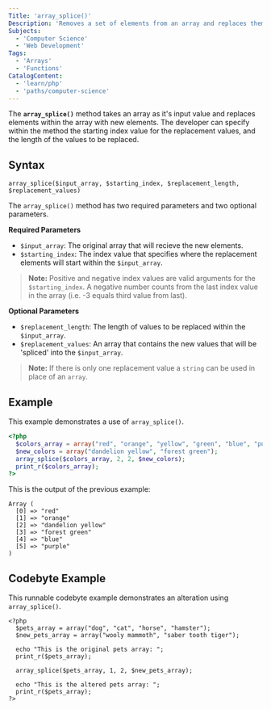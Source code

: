 ```yaml
---
Title: 'array_splice()'
Description: 'Removes a set of elements from an array and replaces them with a new set of elements.'
Subjects:
  - 'Computer Science'
  - 'Web Development'
Tags:
  - 'Arrays'
  - 'Functions'
CatalogContent:
  - 'learn/php'
  - 'paths/computer-science'
---
```


The **`array_splice()`** method takes an array as it's input value and replaces elements within the array with new elements. The developer can specify within the method the starting index value for the replacement values, and the length of the values to be replaced.

## Syntax

```pseudo
array_splice($input_array, $starting_index, $replacement_length, $replacement_values)
```

The `array_splice()` method has two required parameters and two optional parameters.

**Required Parameters**
  - `$input_array`: The original array that will recieve the new elements.
  - `$starting_index`: The index value that specifies where the replacement elements will start within the `$input_array`.

  > **Note:** Positive and negative index values are valid arguments for the `$starting_index`. A negative number counts from the last index value in the array (i.e. -3 equals third value from last).

**Optional Parameters**
  - `$replacement_length`: The length of values to be replaced within the `$input_array`.
  - `$replacement_values`: An array that contains the new values that will be 'spliced' into the `$input_array`.

  > **Note:** If there is only one replacement value a `string` can be used in place of an `array`.

## Example

This example demonstrates a use of `array_splice()`.

```php
<?php
  $colors_array = array("red", "orange", "yellow", "green", "blue", "purple");
  $new_colors = array("dandelion yellow", "forest green");
  array_splice($colors_array, 2, 2, $new_colors);
  print_r($colors_array);
?>
```

This is the output of the previous example:

```shell
Array (
  [0] => "red"
  [1] => "orange"
  [2] => "dandelion yellow"
  [3] => "forest green"
  [4] => "blue"
  [5] => "purple"
)
```

## Codebyte Example

This runnable codebyte example demonstrates an alteration using `array_splice()`.

```codebyte/php
<?php
  $pets_array = array("dog", "cat", "horse", "hamster");
  $new_pets_array = array("wooly mammoth", "saber tooth tiger");
  
  echo "This is the original pets array: ";
  print_r($pets_array);

  array_splice($pets_array, 1, 2, $new_pets_array);

  echo "This is the altered pets array: ";
  print_r($pets_array);
?>
```